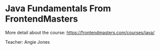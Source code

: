 # Java Fundamentals From FrontendMasters

More detail about the course: https://frontendmasters.com/courses/java/

Teacher: Angie Jones
